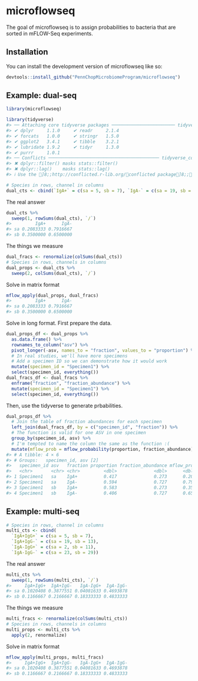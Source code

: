 
<!-- README.md is generated from README.Rmd. Please edit that file -->

# microflowseq

<!-- badges: start -->
<!-- badges: end -->

The goal of microflowseq is to assign probabilities to bacteria that are
sorted in mFLOW-Seq experiments.

## Installation

You can install the development version of microflowseq like so:

``` r
devtools::install_github("PennChopMicrobiomeProgram/microflowseq")
```

## Example: dual-seq

``` r
library(microflowseq)
```

``` r
library(tidyverse)
#> ── Attaching core tidyverse packages ──────────────────────── tidyverse 2.0.0 ──
#> ✔ dplyr     1.1.0     ✔ readr     2.1.4
#> ✔ forcats   1.0.0     ✔ stringr   1.5.0
#> ✔ ggplot2   3.4.1     ✔ tibble    3.2.1
#> ✔ lubridate 1.9.2     ✔ tidyr     1.3.0
#> ✔ purrr     1.0.1     
#> ── Conflicts ────────────────────────────────────────── tidyverse_conflicts() ──
#> ✖ dplyr::filter() masks stats::filter()
#> ✖ dplyr::lag()    masks stats::lag()
#> ℹ Use the ]8;;http://conflicted.r-lib.org/conflicted package]8;; to force all conflicts to become errors
```

``` r
# Species in rows, channel in columns
dual_cts <- cbind(`IgA+` = c(sa = 5, sb = 7), `IgA-` = c(sa = 19, sb = 13))
```

The real answer

``` r
dual_cts %>%
  sweep(1, rowSums(dual_cts), `/`)
#>         IgA+      IgA-
#> sa 0.2083333 0.7916667
#> sb 0.3500000 0.6500000
```

The things we measure

``` r
dual_fracs <- renormalize(colSums(dual_cts))
# Species in rows, channels in columns
dual_props <- dual_cts %>%
  sweep(2, colSums(dual_cts), `/`)
```

Solve in matrix format

``` r
mflow_apply(dual_props, dual_fracs)
#>         IgA+      IgA-
#> sa 0.2083333 0.7916667
#> sb 0.3500000 0.6500000
```

Solve in long format. First prepare the data.

``` r
dual_props_df <- dual_props %>%
  as.data.frame() %>%
  rownames_to_column("asv") %>%
  pivot_longer(-asv, names_to = "fraction", values_to = "proportion") %>%
  # In real studies, we'll have more specimens
  # Add a specimen ID so we can demonstrate how it would work
  mutate(specimen_id = "Specimen1") %>%
  select(specimen_id, everything())
dual_fracs_df <- dual_fracs %>%
  enframe("fraction", "fraction_abundance") %>%
  mutate(specimen_id = "Specimen1") %>%
  select(specimen_id, everything())
```

Then, use the tidyverse to generate prbabilities.

``` r
dual_props_df %>%
  # Join the table of fraction abundances for each specimen
  left_join(dual_fracs_df, by = c("specimen_id", "fraction")) %>%
  # The function is valid for one ASV in one specimen
  group_by(specimen_id, asv) %>%
  # I'm tempted to name the column the same as the function :(
  mutate(mflow_prob = mflow_probability(proportion, fraction_abundance))
#> # A tibble: 4 × 6
#> # Groups:   specimen_id, asv [2]
#>   specimen_id asv   fraction proportion fraction_abundance mflow_prob
#>   <chr>       <chr> <chr>         <dbl>              <dbl>      <dbl>
#> 1 Specimen1   sa    IgA+          0.417              0.273      0.208
#> 2 Specimen1   sa    IgA-          0.594              0.727      0.792
#> 3 Specimen1   sb    IgA+          0.583              0.273      0.35 
#> 4 Specimen1   sb    IgA-          0.406              0.727      0.65
```

## Example: multi-seq

``` r
# Species in rows, channel in columns
multi_cts <- cbind(
  `IgA+IgG+` = c(sa = 5, sb = 7),
  `IgA+IgG-` = c(sa = 19, sb = 13),
  `IgA-IgG+` = c(sa = 2, sb = 11),
  `IgA-IgG-` = c(sa = 23, sb = 29))
```

The real answer

``` r
multi_cts %>%
  sweep(1, rowSums(multi_cts), `/`)
#>     IgA+IgG+  IgA+IgG-   IgA-IgG+  IgA-IgG-
#> sa 0.1020408 0.3877551 0.04081633 0.4693878
#> sb 0.1166667 0.2166667 0.18333333 0.4833333
```

The things we measure

``` r
multi_fracs <- renormalize(colSums(multi_cts))
# Species in rows, channels in columns
multi_props <- multi_cts %>%
  apply(2, renormalize)
```

Solve in matrix format

``` r
mflow_apply(multi_props, multi_fracs)
#>     IgA+IgG+  IgA+IgG-   IgA-IgG+  IgA-IgG-
#> sa 0.1020408 0.3877551 0.04081633 0.4693878
#> sb 0.1166667 0.2166667 0.18333333 0.4833333
```

